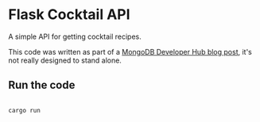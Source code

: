 # Flask Cocktail API

A simple API for getting cocktail recipes.

This code was written as part of a [MongoDB Developer Hub blog post](https://developer.mongodb.com/),
it's not really designed to stand alone.

## Run the code

```bash

cargo run
```
